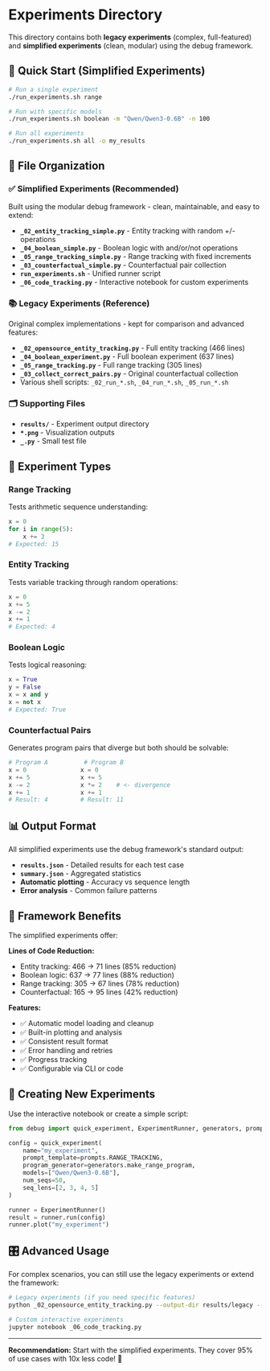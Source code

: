 # Experiments Directory

This directory contains both **legacy experiments** (complex, full-featured) and **simplified experiments** (clean, modular) using the debug framework.

## 🚀 Quick Start (Simplified Experiments)

```bash
# Run a single experiment
./run_experiments.sh range

# Run with specific models
./run_experiments.sh boolean -m "Qwen/Qwen3-0.6B" -n 100

# Run all experiments
./run_experiments.sh all -o my_results
```

## 📁 File Organization

### ✅ Simplified Experiments (Recommended)
Built using the modular debug framework - clean, maintainable, and easy to extend:

- **`_02_entity_tracking_simple.py`** - Entity tracking with random +/- operations
- **`_04_boolean_simple.py`** - Boolean logic with and/or/not operations  
- **`_05_range_tracking_simple.py`** - Range tracking with fixed increments
- **`_03_counterfactual_simple.py`** - Counterfactual pair collection
- **`run_experiments.sh`** - Unified runner script
- **`_06_code_tracking.py`** - Interactive notebook for custom experiments

### 📚 Legacy Experiments (Reference)
Original complex implementations - kept for comparison and advanced features:

- **`_02_opensource_entity_tracking.py`** - Full entity tracking (466 lines)
- **`_04_boolean_experiment.py`** - Full boolean experiment (637 lines)
- **`_05_range_tracking.py`** - Full range tracking (305 lines)
- **`_03_collect_correct_pairs.py`** - Original counterfactual collection
- Various shell scripts: `_02_run_*.sh`, `_04_run_*.sh`, `_05_run_*.sh`

### 🗂️ Supporting Files
- **`results/`** - Experiment output directory
- **`*.png`** - Visualization outputs
- **`_.py`** - Small test file

## 🎯 Experiment Types

### Range Tracking
Tests arithmetic sequence understanding:
```python
x = 0
for i in range(5):
    x += 3
# Expected: 15
```

### Entity Tracking  
Tests variable tracking through random operations:
```python
x = 0
x += 5
x -= 2
x += 1
# Expected: 4
```

### Boolean Logic
Tests logical reasoning:
```python
x = True
y = False
x = x and y
x = not x
# Expected: True
```

### Counterfactual Pairs
Generates program pairs that diverge but both should be solvable:
```python
# Program A          # Program B
x = 0               x = 0
x += 5              x += 5  
x -= 2              x *= 2    # <- divergence
x += 1              x += 1
# Result: 4         # Result: 11
```

## 📊 Output Format

All simplified experiments use the debug framework's standard output:
- **`results.json`** - Detailed results for each test case
- **`summary.json`** - Aggregated statistics
- **Automatic plotting** - Accuracy vs sequence length
- **Error analysis** - Common failure patterns

## 🔧 Framework Benefits

The simplified experiments offer:

**Lines of Code Reduction:**
- Entity tracking: 466 → 71 lines (85% reduction)
- Boolean logic: 637 → 77 lines (88% reduction)  
- Range tracking: 305 → 67 lines (78% reduction)
- Counterfactual: 165 → 95 lines (42% reduction)

**Features:**
- ✅ Automatic model loading and cleanup
- ✅ Built-in plotting and analysis
- ✅ Consistent result format
- ✅ Error handling and retries
- ✅ Progress tracking
- ✅ Configurable via CLI or code

## 🚀 Creating New Experiments

Use the interactive notebook or create a simple script:

```python
from debug import quick_experiment, ExperimentRunner, generators, prompts

config = quick_experiment(
    name="my_experiment",
    prompt_template=prompts.RANGE_TRACKING,
    program_generator=generators.make_range_program,
    models=["Qwen/Qwen3-0.6B"],
    num_seqs=50,
    seq_lens=[2, 3, 4, 5]
)

runner = ExperimentRunner()
result = runner.run(config)
runner.plot("my_experiment")
```

## 🎛️ Advanced Usage

For complex scenarios, you can still use the legacy experiments or extend the framework:

```bash
# Legacy experiments (if you need specific features)
python _02_opensource_entity_tracking.py --output-dir results/legacy --num-seqs 100

# Custom interactive experiments  
jupyter notebook _06_code_tracking.py
```

---

**Recommendation:** Start with the simplified experiments. They cover 95% of use cases with 10x less code! 🎉 